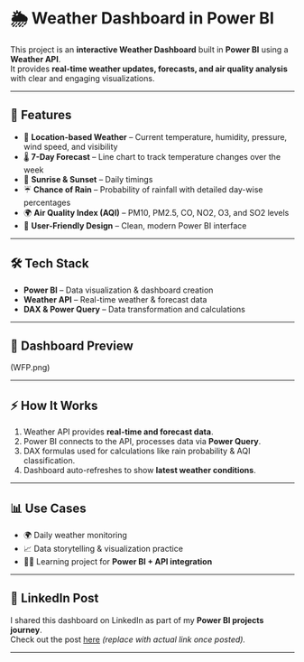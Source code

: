 # 🌦️ Weather Dashboard in Power BI   


This project is an **interactive Weather Dashboard** built in **Power BI** using a **Weather API**.  
It provides **real-time weather updates, forecasts, and air quality analysis** with clear and engaging visualizations.  

---

## 🚀 Features  

- 📍 **Location-based Weather** – Current temperature, humidity, pressure, wind speed, and visibility  
- 🌡️ **7-Day Forecast** – Line chart to track temperature changes over the week  
- 🌅 **Sunrise & Sunset** – Daily timings  
- ☔ **Chance of Rain** – Probability of rainfall with detailed day-wise percentages  
- 🌍 **Air Quality Index (AQI)** – PM10, PM2.5, CO, NO2, O3, and SO2 levels  
- 🔎 **User-Friendly Design** – Clean, modern Power BI interface  

---

## 🛠️ Tech Stack  

- **Power BI** – Data visualization & dashboard creation  
- **Weather API** – Real-time weather & forecast data  
- **DAX & Power Query** – Data transformation and calculations  

---

## 📸 Dashboard Preview  

(WFP.png)  

---

## ⚡ How It Works  

1. Weather API provides **real-time and forecast data**.  
2. Power BI connects to the API, processes data via **Power Query**.  
3. DAX formulas used for calculations like rain probability & AQI classification.  
4. Dashboard auto-refreshes to show **latest weather conditions**.  

---

## 📊 Use Cases  

- 🌍 Daily weather monitoring  
- 📈 Data storytelling & visualization practice  
- 🧑‍💻 Learning project for **Power BI + API integration**  

---

## 🔗 LinkedIn Post  

I shared this dashboard on LinkedIn as part of my **Power BI projects journey**.  
Check out the post [here](https://www.linkedin.com/posts/anuj-yadav-7a7993309_powerbi-dataanalytics-datavisualization-activity-7378564238853918720-qISA?utm_source=share&utm_medium=member_desktop&rcm=ACoAAE6iLa8B0MKsjEFp93wfv2gF4UIBrDLriHQ) *(replace with actual link once posted).*  

---



